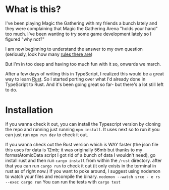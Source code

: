 # What is this?

I've been playing Magic the Gathering with my friends a bunch lately and they were complaining that Magic the Gathering 
Arena "holds your hand" too much. I've been wanting to try some game development lately so
I figured "why not?"

I am now beginning to understand the answer to my own question (seriously, look how many [rules there are](https://media.wizards.com/2024/downloads/MagicCompRules%2020240607.pdf))

But I'm in too deep and having too much fun with it so, onwards we march.


After a few days of writing this in TypeScript, I realized this would be a great way to learn [Rust](https://www.rust-lang.org/).
So I started porting over what I'd already done in TypeScript to Rust.
And it's been going great so far- but there's a lot still left to do.


# Installation

If you wanna check it out, you can install the Typescript version by cloning the repo
and running just running ```npm install```. It uses next so to run it you can just run ```npm run dev``` to check it out.

If you wanna check out the Rust version which is WAY faster (the json file this uses for data is 12mb; it was originally
56mb but thanks to my formatAtomicData script I got rid of a bunch of data I wouldn't need), go install rust and then run
```cargo install``` from within the ```/rust``` directory. after that you can run ```cargo run``` to check it out
(it only exists in the terminal in rust as of right now.) If you want to poke around, I suggest using nodemon to watch 
your files and recompile the binary. ```nodemon --watch srce - e rs --exec cargo run```
You can run the tests with ```cargo test```


